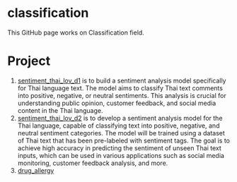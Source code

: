 # classification

This GitHub page works on Classification field.

# Project
1. [sentiment_thai_lov_d1](https://github.com/micsupasun/classification/tree/main/sentiment_thai_language_one_variable/sentiment_thai_lov_d1) is to build a sentiment analysis model specifically for Thai language text. The model aims to classify Thai text comments into positive, negative, or neutral sentiments. This analysis is crucial for understanding public opinion, customer feedback, and social media content in the Thai language.
2. [sentiment_thai_lov_d2](https://github.com/micsupasun/classification/tree/main/sentiment_thai_language_one_variable/sentiment_thai_lov_d2) is to develop a sentiment analysis model for the Thai language, capable of classifying text into positive, negative, and neutral sentiment categories. The model will be trained using a dataset of Thai text that has been pre-labeled with sentiment tags. The goal is to achieve high accuracy in predicting the sentiment of unseen Thai text inputs, which can be used in various applications such as social media monitoring, customer feedback analysis, and more.
3. [drug_allergy]()